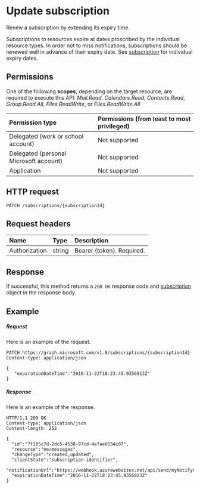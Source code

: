 # Update subscription

Renew a subscription by extending its expiry time.

Subscriptions to resources expire at dates proscribed by the individual resource types.  In order not to miss notifications, subscriptions should be renewed well in advance of their expiry date.  See [subscription](../resources/subscription.md) for individual expiry dates.
## Permissions
One of the following **scopes**, depending on the target resource, are required to execute this API: *Mail.Read*, *Calendars.Read*, *Contacts.Read*, *Group.Read.All*, *Files.ReadWrite*, or *Files.ReadWrite.All*

|Permission type      | Permissions (from least to most privileged)              | 
|:--------------------|:---------------------------------------------------------| 
|Delegated (work or school account) | Not supported    | 
|Delegated (personal Microsoft account) | Not supported    | 
|Application | Not supported | 

## HTTP request
<!-- { "blockType": "ignored" } -->
```http
PATCH /subscriptions/{subscriptionId}
```

## Request headers
| Name       | Type | Description|
|:-----------|:------|:----------|
| Authorization  | string  | Bearer {token}. Required. |

## Response
If successful, this method returns a `200 OK` response code and [subscription](../resources/subscription.md) object in the response body.
## Example
##### Request
Here is an example of the request.
<!-- {
  "blockType": "request",
  "name": "update_subscription"
}-->
```http
PATCH https://graph.microsoft.com/v1.0/subscriptions/{subscriptionId}
Content-type: application/json

{
   "expirationDateTime":"2016-11-22T18:23:45.9356913Z"
}
```

##### Response
Here is an example of the response.
<!-- {
  "blockType": "response",
  "truncated": false,
  "@odata.type": "microsoft.graph.subscription"
} -->
```http
HTTP/1.1 200 OK
Content-type: application/json
Content-length: 252

{
  "id":"7f105c7d-2dc5-4530-97cd-4e7ae6534c07",
  "resource":"me/messages",
  "changeType":"created,updated",
  "clientState":"subscription-identifier",
  "notificationUrl":"https://webhook.azurewebsites.net/api/send/myNotifyClient",
  "expirationDateTime":"2016-11-22T18:23:45.9356913Z"
}
```


<!-- {
  "type": "#page.annotation",
  "description": "Update subscription",
  "keywords": "",
  "section": "documentation",
  "tocPath": ""
}-->
